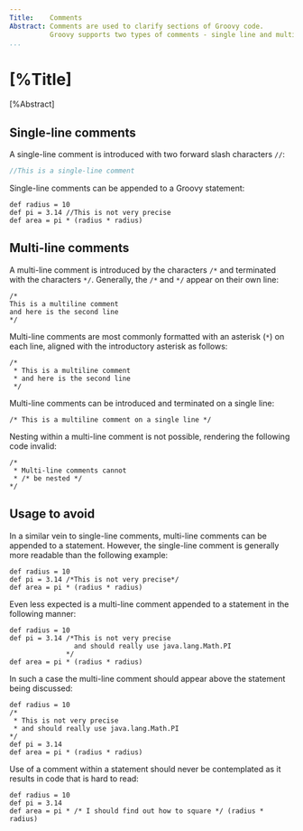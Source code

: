 ```yaml
---
Title:    Comments  
Abstract: Comments are used to clarify sections of Groovy code. 
          Groovy supports two types of comments - single line and multi-line.  
...
```

# [%Title]

[%Abstract] 

## Single-line comments
A single-line comment is introduced with two forward slash characters `//`:

```groovy
//This is a single-line comment
```
    
Single-line comments can be appended to a Groovy statement:

    def radius = 10
    def pi = 3.14 //This is not very precise
    def area = pi * (radius * radius)

## Multi-line comments
    
A multi-line comment is introduced by the characters `/*` and terminated with the characters `*/`. Generally, the `/*` and `*/` appear on their own line:

    /*
    This is a multiline comment
    and here is the second line
    */

Multi-line comments are most commonly formatted with an asterisk (`*`) on each line, aligned with the introductory asterisk as follows:

    /*
     * This is a multiline comment
     * and here is the second line
     */

Multi-line comments can be introduced and terminated on a single line:

    /* This is a multiline comment on a single line */

Nesting within a multi-line comment is not possible, rendering the following code invalid:

    /*
     * Multi-line comments cannot 
     * /* be nested */
    */
    
## Usage to avoid    
In a similar vein to single-line comments, multi-line comments can be appended to a statement. However, the single-line comment is generally more readable than the following example:

    def radius = 10
    def pi = 3.14 /*This is not very precise*/
    def area = pi * (radius * radius)
    
Even less expected is a multi-line comment appended to a statement in the following manner:

    def radius = 10
    def pi = 3.14 /*This is not very precise
                    and should really use java.lang.Math.PI
                  */
    def area = pi * (radius * radius)
    
In such a case the multi-line comment should appear above the statement being discussed:

    def radius = 10
    /*
     * This is not very precise
     * and should really use java.lang.Math.PI
    */
    def pi = 3.14 
    def area = pi * (radius * radius)    
    
Use of a comment within a statement should never be contemplated as it results in code that is hard to read:

    def radius = 10
    def pi = 3.14
    def area = pi * /* I should find out how to square */ (radius * radius)